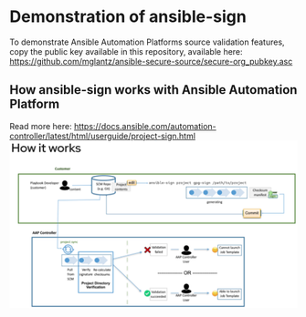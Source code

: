 # Demonstration of ansible-sign
To demonstrate Ansible Automation Platforms source validation features, copy the public key available in this repository, available here: https://github.com/mglantz/ansible-secure-source/secure-org_pubkey.asc

## How ansible-sign works with Ansible Automation Platform
Read more here: https://docs.ansible.com/automation-controller/latest/html/userguide/project-sign.html 
![How ansible-sign works](ansible-sign.png)
